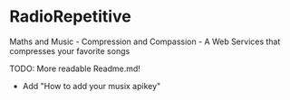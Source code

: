 # RadioRepetitive
Maths and Music - Compression and Compassion - A Web Services that compresses your favorite songs

TODO: More readable Readme.md!
 * Add "How to add your musix apikey"